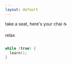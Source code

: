 ```yaml
---
layout: default
---
```


take a seat, here's your chai ☕️

relax

```c

while (true) {
  learn();
}
```
